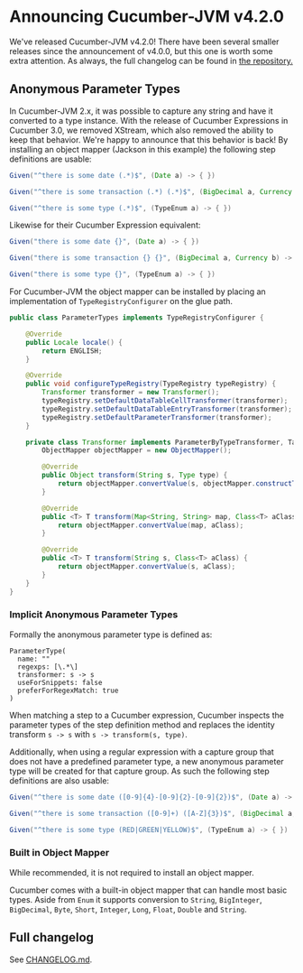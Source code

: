 Announcing Cucumber-JVM v4.2.0
==============================

We've released Cucumber-JVM v4.2.0! There have been several smaller releases
since the announcement of v4.0.0, but this one is worth some extra attention.
As always, the full changelog can be found in [the repository.](https://github.com/cucumber/cucumber-jvm/blob/main/CHANGELOG.md)

## Anonymous Parameter Types ##

In Cucumber-JVM 2.x, it was possible to capture any string and have it converted
to a type instance. With the release of Cucumber Expressions in Cucumber 3.0,
we removed XStream, which also removed the ability to keep that behavior. We're
happy to announce that this behavior is back! By installing an object mapper
(Jackson in this example) the following step definitions are usable:

```java
Given("^there is some date (.*)$", (Date a) -> { })

Given("^there is some transaction (.*) (.*)$", (BigDecimal a, Currency b) -> { })

Given("^there is some type (.*)$", (TypeEnum a) -> { })
```

Likewise for their Cucumber Expression equivalent:

```java
Given("there is some date {}", (Date a) -> { })

Given("there is some transaction {} {}", (BigDecimal a, Currency b) -> { })

Given("there is some type {}", (TypeEnum a) -> { })
```

For Cucumber-JVM the object mapper can be installed by placing an
implementation of `TypeRegistryConfigurer` on the glue path.

```java
public class ParameterTypes implements TypeRegistryConfigurer {

    @Override
    public Locale locale() {
        return ENGLISH;
    }

    @Override
    public void configureTypeRegistry(TypeRegistry typeRegistry) {
        Transformer transformer = new Transformer();
        typeRegistry.setDefaultDataTableCellTransformer(transformer);
        typeRegistry.setDefaultDataTableEntryTransformer(transformer);
        typeRegistry.setDefaultParameterTransformer(transformer);
    }

    private class Transformer implements ParameterByTypeTransformer, TableEntryByTypeTransformer, TableCellByTypeTransformer {
        ObjectMapper objectMapper = new ObjectMapper();

        @Override
        public Object transform(String s, Type type) {
            return objectMapper.convertValue(s, objectMapper.constructType(type));
        }

        @Override
        public <T> T transform(Map<String, String> map, Class<T> aClass, TableCellByTypeTransformer tableCellByTypeTransformer) {
            return objectMapper.convertValue(map, aClass);
        }

        @Override
        public <T> T transform(String s, Class<T> aClass) {
            return objectMapper.convertValue(s, aClass);
        }
    }
}
```

### Implicit Anonymous Parameter Types ###


Formally the anonymous parameter type is defined as:

```
ParameterType(
  name: ""
  regexps: [\.*\]
  transformer: s -> s
  useForSnippets: false
  preferForRegexMatch: true
)
```

When matching a step to a Cucumber expression, Cucumber inspects the parameter
types of the step definition method and replaces the identity transform `s -> s`
with `s -> transform(s, type)`. 

Additionally, when using a regular expression with a capture group that does not
have a predefined parameter type, a new anonymous parameter type will be created
for that capture group. As such the following step definitions are also usable:

```java
Given("^there is some date ([0-9]{4}-[0-9]{2}-[0-9]{2})$", (Date a) -> { })

Given("^there is some transaction ([0-9]+) ([A-Z]{3})$", (BigDecimal a, Currency b) -> { })

Given("^there is some type (RED|GREEN|YELLOW)$", (TypeEnum a) -> { })
```

### Built in Object Mapper ###

While recommended, it is not required to install an object mapper.

Cucumber comes with a built-in object mapper that can handle most basic types.
Aside from `Enum` it supports conversion to `String`, `BigInteger`,
`BigDecimal`, `Byte`, `Short`, `Integer`, `Long`, `Float`, `Double` and `String`.

Full changelog
---------------

See [CHANGELOG.md](https://github.com/cucumber/cucumber-jvm/blob/main/CHANGELOG.md).
